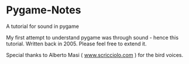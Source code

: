 # Pygame-Notes
A tutorial for sound in pygame

My first attempt to understand pygame was through sound - hence this tutorial.
Written back in 2005. Please feel free to extend it.

Special thanks to Alberto Masi ( www.scricciolo.com ) for the bird voices.
